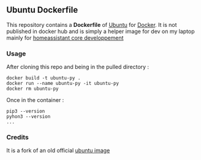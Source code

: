 ## Ubuntu Dockerfile


This repository contains a **Dockerfile** of [Ubuntu](http://www.ubuntu.com/) for [Docker](https://www.docker.com/).
It is not published in docker hub and is simply a helper image for dev on my laptop mainly for [homeassistant core developpement](https://developers.home-assistant.io/docs/development_environment)

### Usage
After cloning this repo and being in the pulled directory :

    docker build -t ubuntu-py .
    docker run --name ubuntu-py -it ubuntu-py
    docker rm ubuntu-py

Once in the container : 

    pip3 --version
    pyhon3 --version
    ...

### Credits
It is a fork of an old official [ubuntu image](https://github.com/dockerfile/ubuntu)

